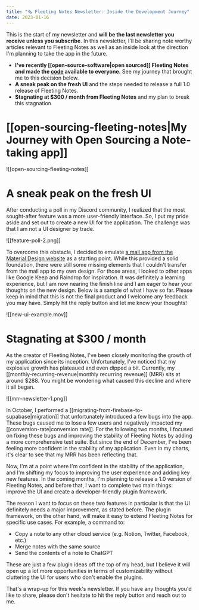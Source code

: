 ```yaml
---
title: "🗞 Fleeting Notes Newsletter: Inside the Development Journey"
date: 2023-01-16
---
```

This is the start of my newsletter and **will be the last newsletter you receive unless you subscribe**. In this newsletter, I'll be sharing note worthy articles relevant to Fleeting Notes as well as an inside look at the direction I'm planning to take the app in the future.

- **I've recently [[open-source-software|open sourced]] Fleeting Notes and made the [code](https://github.com/fleetingnotes/fleeting-notes-flutter) available to everyone.** See my journey that brought me to this decision below.  
- **A sneak peak on the fresh UI** and the steps needed to release a full 1.0 release of Fleeting Notes. 
- **Stagnating at $300 / month from Fleeting Notes** and my plan to break this stagnation

# [[open-sourcing-fleeting-notes|My Journey with Open Sourcing a Note-taking app]]
![[open-sourcing-fleeting-notes]]

# A sneak peak on the fresh UI

After conducting a poll in my Discord community, I realized that the most sought-after feature was a more user-friendly interface. So, I put my pride aside and set out to create a new UI for the application. The challenge was that I am not a UI designer by trade.

![[feature-poll-2.png]]

To overcome this obstacle, I decided to emulate [a mail app from the Material Design website](https://m3.material.io/foundations/adaptive-design/overview#af47d26b-4a35-4c13-8854-01343ab35404) as a starting point. While this provided a solid foundation, there were still some missing elements that I couldn't transfer from the mail app to my own design. For those areas, I looked to other apps like Google Keep and Raindrop for inspiration. It was definitely a learning experience, but I am now nearing the finish line and I am eager to hear your thoughts on the new design. Below is a sample of what I have so far. Please keep in mind that this is not the final product and I welcome any feedback you may have. Simply hit the reply button and let me know your thoughts!

![[new-ui-example.mov]]

# Stagnating at $300 / month
As the creator of Fleeting Notes, I've been closely monitoring the growth of my application since its inception. Unfortunately, I've noticed that my explosive growth has plateaued and even dipped a bit. Currently, my [[monthly-recurring-revenue|monthly recurring revenue]] (MRR) sits at around $288. You might be wondering what caused this decline and where it all began.

![[mrr-newsletter-1.png]]

In October, I performed a [[migrating-from-firebase-to-supabase|migration]] that unfortunately introduced a few bugs into the app. These bugs caused me to lose a few users and negatively impacted my [[conversion-rate|conversion rate]]. For the following two months, I focused on fixing these bugs and improving the stability of Fleeting Notes by adding a more comprehensive test suite. But since the end of December, I've been feeling more confident in the stability of my application. Even in my charts, it's clear to see that my MRR has been reflecting that.

Now, I'm at a point where I'm confident in the stability of the application, and I'm shifting my focus to improving the user experience and adding key new features. In the coming months, I'm planning to release a 1.0 version of Fleeting Notes, and before that, I want to complete two main things: improve the UI and create a developer-friendly plugin framework.

The reason I want to focus on these two features in particular is that the UI definitely needs a major improvement, as stated before. The plugin framework, on the other hand, will make it easy to extend Fleeting Notes for specific use cases. For example, a command to:

-   Copy a note to any other cloud service (e.g. Notion, Twitter, Facebook, etc.)
-   Merge notes with the same source
-   Send the contents of a note to ChatGPT

These are just a few plugin ideas off the top of my head, but I believe it will open up a lot more opportunities in terms of customizability without cluttering the UI for users who don't enable the plugins.

That's a wrap-up for this week's newsletter. If you have any thoughts you'd like to share, please don't hesitate to hit the reply button and reach out to me.